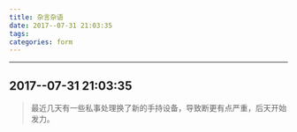 ```yaml
---
title: 杂言杂语 
date: 2017--07-31 21:03:35
tags:
categories: form
---
```


------

## 2017--07-31 21:03:35

> 最近几天有一些私事处理换了新的手持设备，导致断更有点严重，后天开始发力。